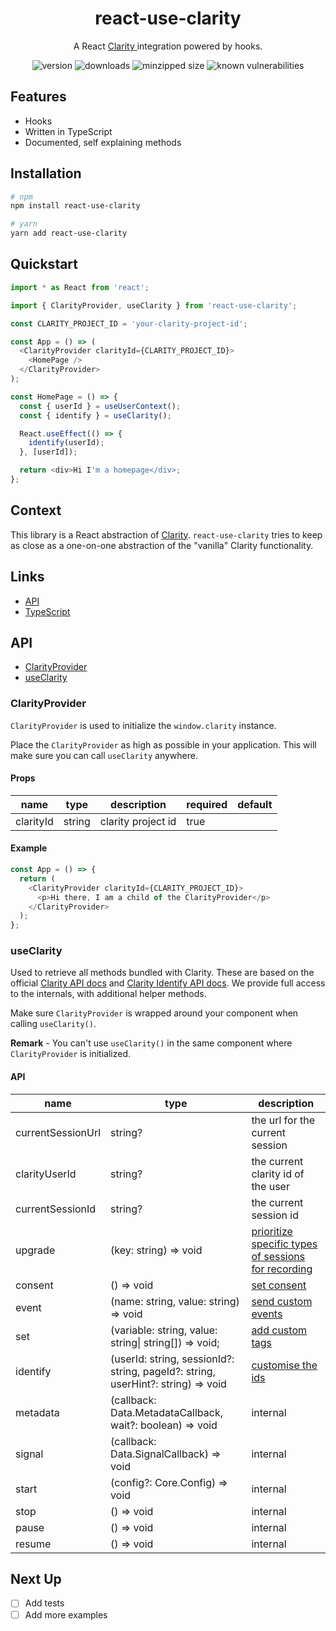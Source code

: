 <h1 align="center">react-use-clarity</h1>
<p align="center">A React <a href="https://clarity.microsoft.com/" alt="Clarity">Clarity </a> integration powered by hooks.</p>

<p align="center">
<img alt="version" src="https://img.shields.io/npm/v/react-use-clarity.svg" />
<img alt="downloads" src="https://badgen.net/npm/dw/react-use-clarity" />
<img alt="minzipped size" src="https://badgen.net/bundlephobia/minzip/react-use-clarity">
<img alt="known vulnerabilities" src="https://snyk.io/test/github/devrnt/react-use-clarity/badge.svg">
</p>

## Features

- Hooks
- Written in TypeScript
- Documented, self explaining methods

## Installation

```sh
# npm
npm install react-use-clarity

# yarn
yarn add react-use-clarity
```

## Quickstart

```ts
import * as React from 'react';

import { ClarityProvider, useClarity } from 'react-use-clarity';

const CLARITY_PROJECT_ID = 'your-clarity-project-id';

const App = () => (
  <ClarityProvider clarityId={CLARITY_PROJECT_ID}>
    <HomePage />
  </ClarityProvider>
);

const HomePage = () => {
  const { userId } = useUserContext();
  const { identify } = useClarity();

  React.useEffect(() => {
    identify(userId);
  }, [userId]);

  return <div>Hi I'm a homepage</div>;
};
```

## Context

This library is a React abstraction of [Clarity](https://learn.microsoft.com/en-us/clarity/). `react-use-clarity` tries to keep as close as a one-on-one abstraction of the "vanilla" Clarity functionality.

## Links

- [API](#api)
- [TypeScript](#typescript)

## API

- [ClarityProvider](#clarityprovider)
- [useClarity](#useclarity)

### ClarityProvider

`ClarityProvider` is used to initialize the `window.clarity` instance.

Place the `ClarityProvider` as high as possible in your application. This will make sure you can call `useClarity` anywhere.

#### Props

| name      | type   | description        | required | default |
| --------- | ------ | ------------------ | -------- | ------- |
| clarityId | string | clarity project id | true     |         |

#### Example

```ts
const App = () => {
  return (
    <ClarityProvider clarityId={CLARITY_PROJECT_ID}>
      <p>Hi there, I am a child of the ClarityProvider</p>
    </ClarityProvider>
  );
};
```

### useClarity

Used to retrieve all methods bundled with Clarity. These are based on the official [Clarity API docs](https://learn.microsoft.com/en-us/clarity/setup-and-installation/clarity-api) and [Clarity Identify API docs](https://learn.microsoft.com/en-us/clarity/setup-and-installation/identify-api). We provide full access to the internals, with additional helper methods.

Make sure `ClarityProvider` is wrapped around your component when calling `useClarity()`.

**Remark** - You can't use `useClarity()` in the same component where `ClarityProvider` is initialized.

#### API

| name              | type                                                                             | description                                                                                                                                                                    |
| ----------------- | -------------------------------------------------------------------------------- | ------------------------------------------------------------------------------------------------------------------------------------------------------------------------------ |
| currentSessionUrl | string?                                                                          | the url for the current session                                                                                                                                                |
| clarityUserId     | string?                                                                          | the current clarity id of the user                                                                                                                                             |
| currentSessionId  | string?                                                                          | the current session id                                                                                                                                                         |
| upgrade           | (key: string) => void                                                            | [prioritize specific types of sessions for recording](https://learn.microsoft.com/en-us/clarity/setup-and-installation/clarity-api#prioritize-specific-sessions-for-recording) |
| consent           | () => void                                                                       | [set consent](https://learn.microsoft.com/en-us/clarity/setup-and-installation/clarity-api#add-custom-events)                                                                  |
| event             | (name: string, value: string) => void                                            | [send custom events](https://learn.microsoft.com/en-us/clarity/setup-and-installation/clarity-api#add-custom-events)                                                           |
| set               | (variable: string, value: string\| string[]) => void;                            | [add custom tags](https://learn.microsoft.com/en-us/clarity/setup-and-installation/clarity-api#add-custom-tags)                                                                |
| identify          | (userId: string, sessionId?: string, pageId?: string, userHint?: string) => void | [customise the ids](https://learn.microsoft.com/en-us/clarity/setup-and-installation/identify-api#customizing-custom-id)                                                       |
| metadata          | (callback: Data.MetadataCallback, wait?: boolean) => void                        | internal                                                                                                                                                                       |
| signal            | (callback: Data.SignalCallback) => void                                          | internal                                                                                                                                                                       |
| start             | (config?: Core.Config) => void                                                   | internal                                                                                                                                                                       |
| stop              | () => void                                                                       | internal                                                                                                                                                                       |
| pause             | () => void                                                                       | internal                                                                                                                                                                       |
| resume            | () => void                                                                       | internal                                                                                                                                                                       |

## Next Up

- [ ] Add tests
- [ ] Add more examples
